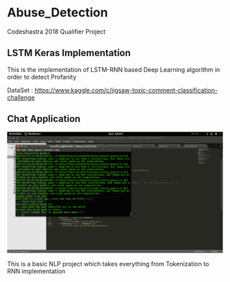 # Abuse_Detection
Codeshastra 2018 Qualifier Project

## LSTM Keras Implementation 

This is the implementation of LSTM-RNN based Deep Learning algorithm in order to detect Profanity

DataSet : https://www.kaggle.com/c/jigsaw-toxic-comment-classification-challenge

## Chat Application

![Chat App](1.png)

This is a basic NLP project which takes everything from Tokenization to RNN implementation
